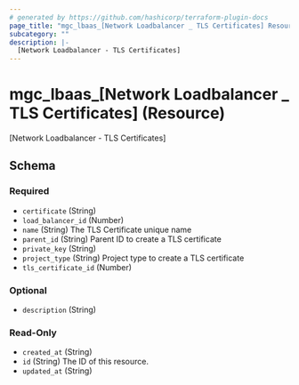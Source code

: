 ```yaml
---
# generated by https://github.com/hashicorp/terraform-plugin-docs
page_title: "mgc_lbaas_[Network Loadbalancer _ TLS Certificates] Resource - terraform-provider-mgc"
subcategory: ""
description: |-
  [Network Loadbalancer - TLS Certificates]
---
```


# mgc_lbaas_[Network Loadbalancer _ TLS Certificates] (Resource)

[Network Loadbalancer - TLS Certificates]



<!-- schema generated by tfplugindocs -->
## Schema

### Required

- `certificate` (String)
- `load_balancer_id` (Number)
- `name` (String) The TLS Certificate unique name
- `parent_id` (String) Parent ID to create a TLS certificate
- `private_key` (String)
- `project_type` (String) Project type to create a TLS certificate
- `tls_certificate_id` (Number)

### Optional

- `description` (String)

### Read-Only

- `created_at` (String)
- `id` (String) The ID of this resource.
- `updated_at` (String)
